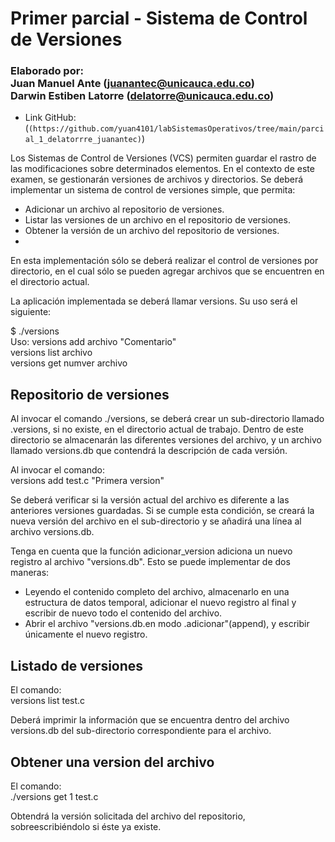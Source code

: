 # Primer parcial - Sistema de Control de Versiones
### Elaborado por:<br>Juan Manuel Ante (juanantec@unicauca.edu.co)<br>Darwin Estiben Latorre (delatorre@unicauca.edu.co)

- Link GitHub: (`(https://github.com/yuan4101/labSistemasOperativos/tree/main/parcial_1_delatorrre_juanantec)`)

Los Sistemas de Control de Versiones (VCS) permiten guardar el rastro de las modificaciones sobre determinados elementos.
En el contexto de este examen, se gestionarán versiones de archivos y directorios.
Se deberá implementar un sistema de control de versiones simple, que permita:

- Adicionar un archivo al repositorio de versiones.
- Listar las versiones de un archivo en el repositorio de versiones.
- Obtener la versión de un archivo del repositorio de versiones. <br>
- 
En esta implementación sólo se deberá realizar el control de versiones por directorio,
en el cual sólo se pueden agregar archivos que se encuentren en el directorio actual. <br>

La aplicación implementada se deberá llamar versions. Su uso será el siguiente: <br>

$ ./versions <br>
Uso: versions add archivo "Comentario" <br>
     versions list archivo <br>
     versions get numver archivo <br>
     
## Repositorio de versiones
Al invocar el comando ./versions, se deberá crear un sub-directorio llamado .versions, si no existe, en el directorio actual de trabajo.
Dentro de este directorio se almacenarán las diferentes versiones del archivo, y un archivo llamado versions.db
que contendrá la descripción de cada versión. <br>

Al invocar el comando: <br>
  versions add test.c "Primera version" <br>
  
Se deberá verificar si la versión actual del archivo es diferente a las anteriores versiones guardadas.
Si se cumple esta condición, se creará la nueva versión del archivo en el sub-directorio
y se añadirá una línea al archivo versions.db. <br>

Tenga en cuenta que la función adicionar_version adiciona un nuevo registro al archivo "versions.db".
Esto se puede implementar de dos maneras: <br>
- Leyendo el contenido completo del archivo, almacenarlo en una estructura de datos temporal, adicionar el nuevo registro al final y escribir de nuevo todo el contenido del archivo.
- Abrir el archivo "versions.db.en modo .adicionar"(append), y escribir únicamente el nuevo registro. <br>

## Listado de versiones
El comando: <br>
  versions list test.c <br>
  
Deberá imprimir la información que se encuentra dentro del archivo versions.db del sub-directorio correspondiente para el archivo. <br>

## Obtener una version del archivo
El comando: <br>
  ./versions get 1 test.c <br>
  
Obtendrá la versión solicitada del archivo del repositorio, sobreescribiéndolo si éste ya existe.
